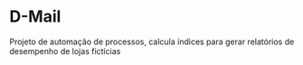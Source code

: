 # D-Mail
Projeto de automação de processos, calcula índices para gerar relatórios de desempenho de lojas fictícias
